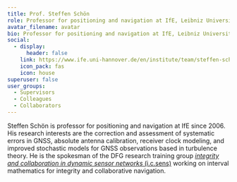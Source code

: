 ```yaml
---
title: Prof. Steffen Schön
role: Professor for positioning and navigation at IfE, Leibniz University Hannover
avatar_filename: avatar
bio: Professor for positioning and navigation at IfE, Leibniz University Hannover.
social:
  - display:
      header: false
    link: https://www.ife.uni-hannover.de/en/institute/team/steffen-schoen/
    icon_pack: fas
    icon: house
superuser: false
user_groups:
  - Supervisors
  - Colleagues
  - Collaborators
---
```

Steffen Schön is professor for positioning and navigation at IfE since 2006. His research interests are the correction and assessment of systematic errors in GNSS, absolute antenna calibration, receiver clock modeling, and improved stochastic models for GNSS observations based in turbulence theory. He is the spokesman of the DFG research training group [*integrity and collaboration in dynamic sensor networks* (i.c.sens)](https://icsens.uni-hannover.de) working on interval mathematics for integrity and collaborative navigation.